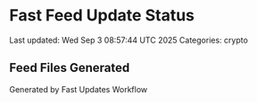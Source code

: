 # Fast Feed Update Status
Last updated: Wed Sep  3 08:57:44 UTC 2025
Categories: crypto

## Feed Files Generated

Generated by Fast Updates Workflow
